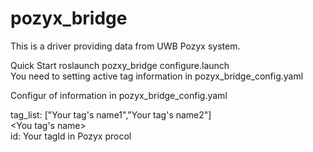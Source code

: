 # pozyx_bridge
This is a driver providing data from UWB Pozyx system. 

Quick Start 
roslaunch pozxy_bridge configure.launch  
You need to setting active tag information in pozyx_bridge_config.yaml  

Configur of information in pozyx_bridge_config.yaml  

tag_list: ["Your tag's name1","Your tag's name2"]  
<You tag's name>  
id: Your tagId in Pozyx procol  
